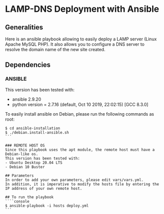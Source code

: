 # LAMP-DNS Deployment with Ansible

## Generalities
Here is an ansible playbook allowing to easily deploy a LAMP server (Linux Apache MySQL PHP).
It also allows you to configure a DNS server to resolve the domain name of the new site created.

## Dependencies

### ANSIBLE
This version has been tested with:
- ansible 2.9.20
- python version = 2.7.16 (default, Oct 10 2019, 22:02:15) [GCC 8.3.0]

To easily install ansible on Debian, please run the following commands as root:
````console
$ cd ansible-installation
$ ./debian.install-ansible.sh
```

### REMOTE HOST OS
Since this playbook uses the apt module, the remote host must have a Debian-like os.
This version has been tested with:
- Ubuntu Desktop 20.04 LTS
- Debian 10 Buster

## Parameters
In order to add your own parameters, please edit vars/vars.yml.
In addition, it is imperative to modify the hosts file by entering the IP address of your own remote host.

## To run the playbook
````console
$ ansible-playbook -i hosts deploy.yml
```
